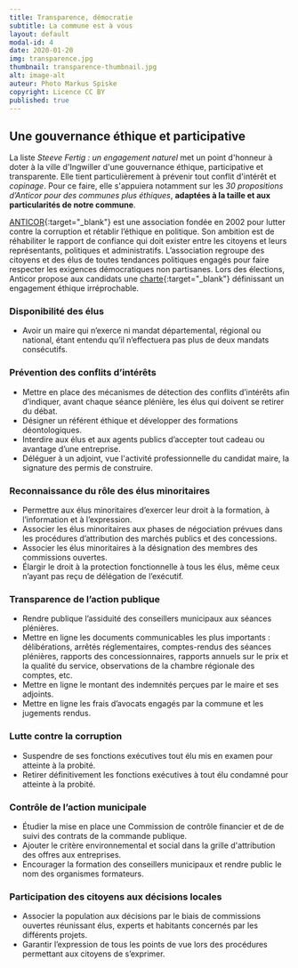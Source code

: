 ```yaml
---
title: Transparence, démocratie
subtitle: La commune est à vous
layout: default
modal-id: 4
date: 2020-01-20
img: transparence.jpg
thumbnail: transparence-thumbnail.jpg
alt: image-alt
auteur: Photo Markus Spiske
copyright: Licence CC BY
published: true
---
```


## Une gouvernance éthique et participative ##
La liste *Steeve Fertig : un engagement naturel* met un point d'honneur à doter à la ville d'Ingwiller d'une gouvernance éthique, participative et transparente. Elle tient particulièrement à prévenir tout conflit d'intérêt et *copinage*. Pour ce faire, elle s'appuiera notamment sur les *30 propositions d’Anticor pour des communes plus éthiques*, **adaptées à la taille et aux particularités de notre commune**.

[ANTICOR](https://www.anticor.org/){:target="_blank"} est une association fondée en 2002 pour lutter contre la corruption et rétablir l’éthique en politique. Son ambition est de réhabiliter le rapport de confiance qui doit exister entre les citoyens et leurs représentants, politiques et administratifs.
L’association regroupe des citoyens et des élus de toutes tendances politiques engagés pour faire respecter les exigences démocratiques non partisanes. Lors des élections, Anticor propose aux candidats une [charte]( https://www.anticor.org/2019/10/22/les-30-propositions-danticor-pour-des-communes-plus-ethiques/){:target="_blank"} définissant un engagement éthique irréprochable.


### Disponibilité des élus ###

* Avoir un maire qui n’exerce ni mandat départemental, régional ou national, étant entendu qu’il n’effectuera pas plus de deux mandats consécutifs.

### Prévention des conflits d’intérêts ###

* Mettre en place des mécanismes de détection des conflits d’intérêts afin d’indiquer, avant chaque séance plénière, les élus qui doivent se retirer du débat.
* Désigner un référent éthique et développer des formations déontologiques.
* Interdire aux élus et aux agents publics d’accepter tout cadeau ou avantage d’une entreprise.
* Déléguer à un adjoint, vue l'activité professionnelle du candidat maire, la signature des permis de construire.

### Reconnaissance du rôle des élus minoritaires ###

* Permettre aux élus minoritaires d’exercer leur droit à la formation, à l’information et à l’expression.
* Associer les élus minoritaires aux phases de négociation prévues dans les procédures d’attribution des marchés publics et des concessions.
* Associer les élus minoritaires à la désignation des membres des commissions ouvertes.
* Élargir le droit à la protection fonctionnelle à tous les élus, même ceux n’ayant pas reçu de délégation de l’exécutif.

### Transparence de l’action publique ###

* Rendre publique l’assiduité des conseillers municipaux aux séances plénières.
* Mettre en ligne les documents communicables les plus importants : délibérations, arrêtés réglementaires, comptes-rendus des séances plénières, rapports des concessionnaires, rapports annuels sur le prix et la qualité du service, observations de la chambre régionale des comptes, etc.
* Mettre en ligne le montant des indemnités perçues par le maire et ses adjoints.
* Mettre en ligne les frais d’avocats engagés par la commune et les jugements rendus.

### Lutte contre la corruption ###

* Suspendre de ses fonctions exécutives tout élu mis en examen pour atteinte à la probité.
* Retirer définitivement les fonctions exécutives à tout élu condamné pour atteinte à la probité.

### Contrôle de l’action municipale ###

* Étudier la mise en place une Commission de contrôle financier et de de suivi des contrats de la commande publique.
* Ajouter le critère environnemental et social dans la grille d'attribution des offres aux entreprises.
* Encourager la formation des conseillers municipaux et rendre public le nom des organismes formateurs.

### Participation des citoyens aux décisions locales ###
* Associer la population aux décisions par le biais de commissions ouvertes réunissant élus, experts et habitants concernés par les différents projets.
* Garantir l’expression de tous les points de vue lors des procédures permettant aux citoyens de s’exprimer.